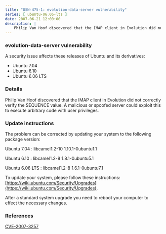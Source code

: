 ```yaml
---
title: "USN-475-1: evolution-data-server vulnerability"
series: [ ubuntu-06.06-lts ]
date: 2007-06-21 12:00:00
description: |
    Philip Van Hoof discovered that the IMAP client in Evolution did not correctly verify the SEQUENCE value.  A malicious or spoofed server could exploit this to execute arbitrary code with user privileges.
--- 
```

 
### evolution-data-server vulnerability

A security issue affects these releases of Ubuntu and its derivatives:

* Ubuntu 7.04
* Ubuntu 6.10
* Ubuntu 6.06 LTS

### Details

Philip Van Hoof discovered that the IMAP client in Evolution did not correctly verify the SEQUENCE value. A malicious or spoofed server could exploit this to execute arbitrary code with user privileges.

### Update instructions

The problem can be corrected by updating your system to the following package version:

Ubuntu 7.04
 : libcamel1.2-10 <span>1.10.1-0ubuntu1.1</span>

Ubuntu 6.10
 : libcamel1.2-8 <span>1.8.1-0ubuntu5.1</span>

Ubuntu 6.06 LTS
 : libcamel1.2-8 <span>1.6.1-0ubuntu7.1</span>

To update your system, please follow these instructions: [https://wiki.ubuntu.com/Security/Upgrades](https://wiki.ubuntu.com/Security/Upgrades).

After a standard system upgrade you need to reboot your computer to effect the necessary changes.

### References

 [CVE-2007-3257](http://people.ubuntu.com/~ubuntu-security/cve/CVE-2007-3257)
 
